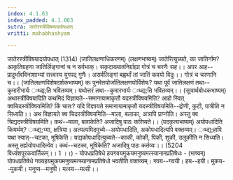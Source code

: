 ```yaml
---
index: 4.1.63
index_padded: 4.1.063
sutra: जातेरस्त्रीविषयादयोपधात्‌
vritti: mahabhashyam

---
```

 जातेरस्त्रीविषयादयोपधात् (1314) (जातिलक्षणाधिकरणम्) (लक्षणभाष्यम्) जातेरित्युच्यते, का जातिर्नाम? आकृतिग्रहणा जातिर्लिङ्गानां च न सर्वभाक्। सकृदाख्यातनिर्ग्राह्या गोत्रं च चरणैः सह।। अपर आह-- प्रादुर्भावविनाशाभ्यां सत्त्वस्य युगपद् गुणैः। असर्वलिङ्गां बह्वर्थां तां जातिं कवयो विदुः।। गोत्रं च चरणानि च।। (जातिलक्षणविशेषदर्शकभाष्यम्) कः पुनरेतयोर्जातिलक्षणयोर्विशेषः? यथा पूर्वं जातिलक्षणं तथा--कुमारीभार्यः ःथ्द्य;ति भवितव्यम्। यथोत्तरं तथा--कुमारभार्यः ःथ्द्य;ति भवितव्यम्।। (सूत्रार्थबोधकभाष्यम्) अथास्त्रीविषयादिति कथमिदं विज्ञायते--समानायामाकृतौ यदस्त्रीविषयमिति? आहो स्वित् क्वचिदस्त्रीविषयमिति? किं चातः? यदि विज्ञायते समानायामाकृतौ यदस्त्रीविषयमिति--द्रोणी, कुटी, पात्रीति न सिध्यति।। अथ विज्ञायते क्व चिदस्त्रीविषयमिति--माला, बलाका, अत्रापि प्राप्नोति। अस्तु क्व चिद्यदस्त्रीविषयमिति। कथं--माला, बलाकेति? अजादिषु पाठः करिष्यते।। (पदकृत्यभाष्यम्) अयोपधादिति किमर्थम्? ःथ्द्य;भ्या, क्षत्रिया। अत्यल्पमिदमुच्ये--अयोपधादिति, अकोपधादित्यपि वक्तव्यम्। ःथ्द्य;हापि यथा स्यात्--चटका, मूषिकेति। यद्यकोपधादित्युच्यते--काकी, कोकी, पिकी, शुकी, उलूकीति न सिध्यति। अस्तु तर्ह्ययोपधादित्येव। कथं--चटका, मूषिकेति? अजादिषु पाठः कर्तव्यः।। (5204 विध्यंशपूरकवार्तिकम्।। 1 ।।) - योपधप्रतिषेधे हयगवयमुकयमनुष्यमत्स्यानामप्रतिषेधः - (भाष्यम्) योपधप्रतिषेधे गवयहयमुकयमनुष्यमत्स्यानामप्रतिषेधो भवतीति वक्तव्यम्। गवय--गवयी। हय--हयी। मुकय--मुकयी। मनुष्य--मनुषी। मत्स्य--मत्सी।। 